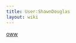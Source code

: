 ```yaml
---
title: User:ShawnDouglas
layout: wiki
---
```


[oww](http://openwetware.org/wiki/User:ShawnDouglas)
